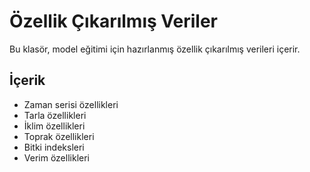 # Özellik Çıkarılmış Veriler

Bu klasör, model eğitimi için hazırlanmış özellik çıkarılmış verileri içerir.

## İçerik
- Zaman serisi özellikleri
- Tarla özellikleri
- İklim özellikleri
- Toprak özellikleri
- Bitki indeksleri
- Verim özellikleri 
